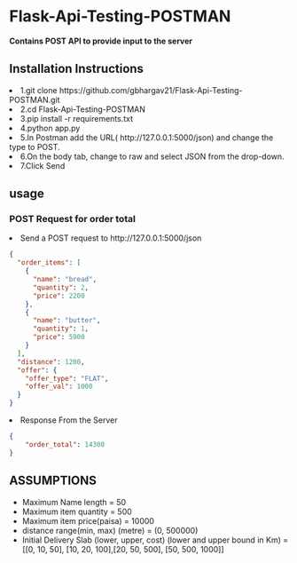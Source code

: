 # Flask-Api-Testing-POSTMAN
**Contains POST API to provide input to the server**

## **Installation Instructions**
<li>1.git clone https://github.com/gbhargav21/Flask-Api-Testing-POSTMAN.git</li>
 <li>2.cd Flask-Api-Testing-POSTMAN</li>
  <li>3.pip install -r requirements.txt</li>
  <li>4.python app.py</li>
  <li>5.In Postman add the URL( http://127.0.0.1:5000/json) and change the type to POST.</li>
  <li>6.On the body tab, change to raw and select JSON from the drop-down. </li>
 <li> 7.Click Send</li>
 
  
## usage
### POST Request for order total
<li>Send a POST request to  http://127.0.0.1:5000/json
</li>


```json
{
  "order_items": [
    {
      "name": "bread",
      "quantity": 2,
      "price": 2200
    },
    {
      "name": "butter",
      "quantity": 1,
      "price": 5900
    }
  ],
  "distance": 1200,
  "offer": {
    "offer_type": "FLAT",
    "offer_val": 1000
  }
}
```
<li>Response From the Server</li>

```json
{
    "order_total": 14300
}
```
## ASSUMPTIONS
- Maximum Name length = 50
- Maximum item quantity = 500
- Maximum item price(paisa) = 10000
- distance range(min, max) (metre) = (0, 500000)
- Initial Delivery Slab (lower, upper, cost) (lower and upper bound in Km) = [[0, 10, 50], [10, 20, 100],[20, 50, 500], [50, 500, 1000]]

